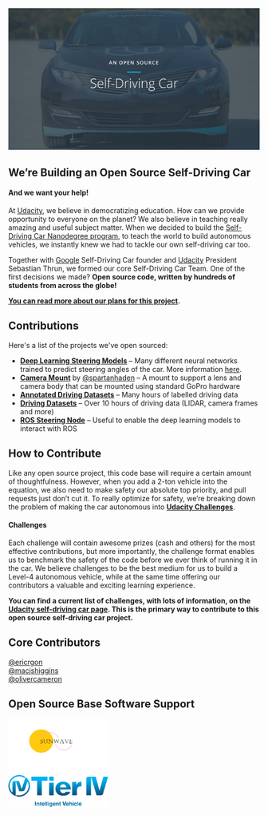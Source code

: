 <img src="images/cover.png" alt="Self-Driving Car" width="800px">

## We’re Building an Open Source Self-Driving Car
#### And we want your help!

At [Udacity](https://udacity.com), we believe in democratizing education. How can we provide opportunity to everyone on the planet? We also believe in teaching really amazing and useful subject matter. When we decided to build the [Self-Driving Car Nanodegree program](https://www.udacity.com/course/self-driving-car-engineer-nanodegree--nd013), to teach the world to build autonomous vehicles, we instantly knew we had to tackle our own self-driving car too.

Together with [Google](https://google.com) Self-Driving Car founder and [Udacity](https://udacity.com) President Sebastian Thrun, we formed our core Self-Driving Car Team. One of the first decisions we made? **Open source code, written by hundreds of students from across the globe!**

**[You can read more about our plans for this project](https://medium.com/udacity/were-building-an-open-source-self-driving-car-ac3e973cd163#.bm5c5chek).**

## Contributions
Here's a list of the projects we've open sourced:

* [**Deep Learning Steering Models**](https://github.com/udacity/self-driving-car/tree/master/steering-models) – Many different neural networks trained to predict steering angles of the car. More information [here](https://medium.com/p/d73217f2492c).
* [**Camera Mount**](https://github.com/udacity/camera-mount) by [@spartanhaden](https://twitter.com/spartanhaden) – A mount to support a lens and camera body that can be mounted using standard GoPro hardware
* [**Annotated Driving Datasets**](https://github.com/udacity/self-driving-car/tree/master/annotations) – Many hours of labelled driving data
* [**Driving Datasets**](https://github.com/udacity/self-driving-car/tree/master/datasets) – Over 10 hours of driving data (LIDAR, camera frames and more)
* [**ROS Steering Node**](https://github.com/udacity/self-driving-car/tree/master/steering-models/steering-node) – Useful to enable the deep learning models to interact with ROS

## How to Contribute
Like any open source project, this code base will require a certain amount of thoughtfulness. However, when you add a 2-ton vehicle into the equation, we also need to make safety our absolute top priority, and pull requests just don’t cut it. To really optimize for safety, we’re breaking down the problem of making the car autonomous into **[Udacity Challenges](http://udacity.com/self-driving-car)**.

#### Challenges
Each challenge will contain awesome prizes (cash and others) for the most effective contributions, but more importantly, the challenge format enables us to benchmark the safety of the code before we ever think of running it in the car. We believe challenges to be the best medium for us to build a Level-4 autonomous vehicle, while at the same time offering our contributors a valuable and exciting learning experience.

**You can find a current list of challenges, with lots of information, on the [Udacity self-driving car page](http://udacity.com/self-driving-car). This is the primary way to contribute to this open source self-driving car project.**

## Core Contributors
[@ericrgon](https://twitter.com/ericrgon)<br>
[@macjshiggins](https://twitter.com/macjshiggins)<br>
[@olivercameron](https://twitter.com/olivercameron)<br>

## Open Source Base Software Support
<img src="images/autoware_logo_1.png" alt="Autoware" width="200px"><br>
<img src="images/Tier_IV_logo_1.png" alt="Tier IV" width="200px">
